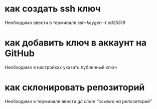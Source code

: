 # как создать ssh ключ
Необходимо ввести в терминале *ssh-keygen -t ed25519*
# как добавить ключ в аккаунт на GitHub
Необходимо в настройках указать публичный ключ
# как склонировать репозиторий
Необходимо в терминале ввести *git clone "ссылка на репозиторий"*
